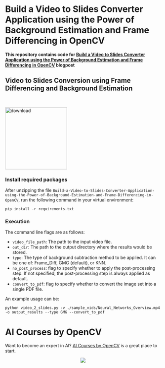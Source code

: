 # Build a Video to Slides Converter Application using the Power of Background Estimation and Frame Differencing in OpenCV

**This repository contains code for [Build a Video to Slides Converter Application using the Power of Background Estimation and Frame Differencing in OpenCV](https://learnopencv.com/video-to-slides-converter-using-background-subtraction/) blogpost**


## Video to Slides Conversion using Frame Differencing and Background Estimation

<br>

[<img src="https://learnopencv.com/wp-content/uploads/2022/07/download-button-e1657285155454.png" alt="download" width="200">](https://www.dropbox.com/scl/fo/3ln9cx3ddrmfiapa9atr5/h?dl=1&rlkey=j61webbj820sfwuggo58fgsd5)



### Install required packages

After unzipping the file `Build-a-Video-to-Slides-Converter-Application-using-the-Power-of-Background-Estimation-and-Frame-Differencing-in-OpenCV`, run the following command in your virtual environment:
```
pip install -r requirements.txt
```

### Execution

The command line flags are as follows:

* `video_file_path`: The path to the input video file.
* `out_dir`: The path to the output directory where the results would be stored.
* `type`: The type of background subtraction method to be applied. It can be one of: Frame_Diff, GMG (default), or KNN.
* `no_post_process`: flag to specify whether to apply the post-processing step. If not specified, the post-processing step is always applied as default.
* `convert_to_pdf`: flag to specify whether to convert the image set into a single PDF file.


An example usage can be:

```
python video_2_slides.py -v ./sample_vids/Neural_Networks_Overview.mp4 -o output_results --type GMG --convert_to_pdf
```

# AI Courses by OpenCV

Want to become an expert in AI? [AI Courses by OpenCV](https://opencv.org/courses/) is a great place to start. 

<a href="https://opencv.org/courses/">
<p align="center"> 
<img src="https://learnopencv.com/wp-content/uploads/2023/01/AI-Courses-By-OpenCV-Github.png">
</p>
</a>
